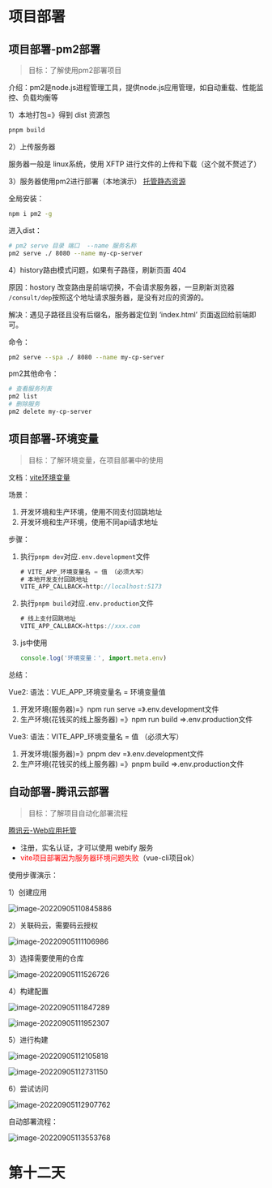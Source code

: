 

# 项目部署

## 项目部署-pm2部署

> 目标：了解使用pm2部署项目

介绍：pm2是node.js进程管理工具，提供node.js应用管理，如自动重载、性能监控、负载均衡等

1）本地打包=》得到 dist 资源包

```sh
pnpm build
```



2）上传服务器

服务器一般是 linux系统，使用 XFTP 进行文件的上传和下载（这个就不赘述了）



3）服务器使用pm2进行部署（本地演示） [托管静态资源](https://pm2.keymetrics.io/docs/usage/expose/)

全局安装：

```sh
npm i pm2 -g
```

进入dist：

```sh
# pm2 serve 目录 端口  --name 服务名称
pm2 serve ./ 8080 --name my-cp-server
```



4）history路由模式问题，如果有子路径，刷新页面 404 

原因：hostory 改变路由是前端切换，不会请求服务器，一旦刷新浏览器 `/consult/dep`按照这个地址请求服务器，是没有对应的资源的。

解决：遇见子路径且没有后缀名，服务器定位到 ‘index.html’ 页面返回给前端即可。

命令：

```sh
pm2 serve --spa ./ 8080 --name my-cp-server
```



pm2其他命令：

```sh
# 查看服务列表
pm2 list
# 删除服务
pm2 delete my-cp-server
```

## 项目部署-环境变量

> 目标：了解环境变量，在项目部署中的使用

文档：[vite环境变量](https://cn.vitejs.dev/guide/env-and-mode.html)

场景：

1. 开发环境和生产环境，使用不同支付回跳地址
2. 开发环境和生产环境，使用不同api请求地址

步骤：

1. 执行`pnpm dev`对应`.env.development`文件

   ```ts
   # VITE_APP_环境变量名 = 值 （必须大写）
   # 本地开发支付回跳地址
   VITE_APP_CALLBACK=http://localhost:5173
   ```

2. 执行`pnpm build`对应`.env.production`文件

   ```ts
   # 线上支付回跳地址
   VITE_APP_CALLBACK=https://xxx.com
   ```

3. js中使用

   ```js
   console.log('环境变量：', import.meta.env)
   ```



总结：

Vue2:   语法：VUE_APP_环境变量名 = 环境变量值

1. 开发环境(服务器)=》npm run serve =》.env.development文件
2. 生产环境(花钱买的线上服务器) =》npm run build =>.env.production文件



Vue3:   语法：VITE_APP_环境变量名 = 值 （必须大写）

1. 开发环境(服务器)=》pnpm dev =》.env.development文件
2. 生产环境(花钱买的线上服务器) =》pnpm  build =>.env.production文件

## 自动部署-腾讯云部署

> 目标：了解项目自动化部署流程

[腾讯云-Web应用托管](https://console.cloud.tencent.com/webify/index)

- 注册，实名认证，才可以使用 webify 服务
- <span style="color:red">vite项目部署因为服务器环境问题失败</span>（vue-cli项目ok）



使用步骤演示：

1）创建应用

![image-20220905110845886](assets/image-20220905110845886.png)

2）关联码云，需要码云授权

![image-20220905111106986](assets/image-20220905111106986.png)

3）选择需要使用的仓库

![image-20220905111526726](assets/image-20220905111526726.png)

4）构建配置

![image-20220905111847289](assets/image-20220905111847289.png)

![image-20220905111952307](assets/image-20220905111952307.png)



5）进行构建

![image-20220905112105818](assets/image-20220905112105818.png)

![image-20220905112731150](assets/image-20220905112731150.png)

6）尝试访问

![image-20220905112907762](assets/image-20220905112907762.png)



自动部署流程：

![image-20220905113553768](assets/image-20220905113553768.png)



# 第十二天

